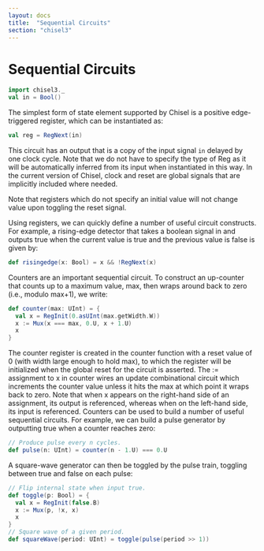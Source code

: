 ```yaml
---
layout: docs
title:  "Sequential Circuits"
section: "chisel3"
---
```


# Sequential Circuits

```scala mdoc:invisible
import chisel3._
val in = Bool()
```
The simplest form of state element supported by Chisel is a positive edge-triggered register, which can be instantiated as:
``` scala mdoc:compile-only
val reg = RegNext(in)
```
This circuit has an output that is a copy of the input signal `in` delayed by one clock cycle. Note that we do not have to specify the type of Reg as it will be automatically inferred from its input when instantiated in this way. In the current version of Chisel, clock and reset are global signals that are implicitly included where needed.

Note that registers which do not specify an initial value will not change value upon toggling the reset signal.

Using registers, we can quickly define a number of useful circuit constructs. For example, a rising-edge detector that takes a boolean signal in and outputs true when the current value is true and the previous value is false is given by:

```scala mdoc:silent
def risingedge(x: Bool) = x && !RegNext(x)
```
Counters are an important sequential circuit. To construct an up-counter that counts up to a maximum value, max, then wraps around back to zero (i.e., modulo max+1), we write:
```scala mdoc:silent
def counter(max: UInt) = {
  val x = RegInit(0.asUInt(max.getWidth.W))
  x := Mux(x === max, 0.U, x + 1.U)
  x
}
```
The counter register is created in the counter function with a reset value of 0 (with width large enough to hold max), to which the register will be initialized when the global reset for the circuit is asserted. The := assignment to x in counter wires an update combinational circuit which increments the counter value unless it hits the max at which point it wraps back to zero. Note that when x appears on the right-hand side of an assignment, its output is referenced, whereas when on the left-hand side, its input is referenced.
Counters can be used to build a number of useful sequential circuits. For example, we can build a pulse generator by outputting true when a counter reaches zero:
```scala mdoc:silent
// Produce pulse every n cycles.
def pulse(n: UInt) = counter(n - 1.U) === 0.U
```
A square-wave generator can then be toggled by the pulse train, toggling between true and false on each pulse:
```scala mdoc:silent
// Flip internal state when input true.
def toggle(p: Bool) = {
  val x = RegInit(false.B)
  x := Mux(p, !x, x)
  x
}
// Square wave of a given period.
def squareWave(period: UInt) = toggle(pulse(period >> 1))
```
